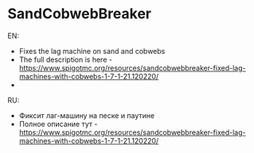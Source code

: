 # SandCobwebBreaker
EN:
- Fixes the lag machine on sand and cobwebs
- The full description is here - https://www.spigotmc.org/resources/sandcobwebbreaker-fixed-lag-machines-with-cobwebs-1-7-1-21.120220/
- 
RU:
- Фиксит лаг-машину на песке и паутине
- Полное описание тут - https://www.spigotmc.org/resources/sandcobwebbreaker-fixed-lag-machines-with-cobwebs-1-7-1-21.120220/

